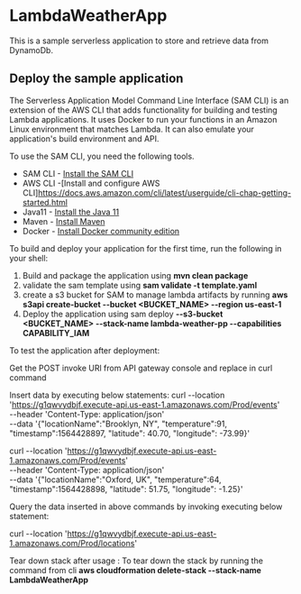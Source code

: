 # LambdaWeatherApp

This is a sample serverless  application   to store and retrieve data from DynamoDb.


## Deploy the sample application

The Serverless Application Model Command Line Interface (SAM CLI) is an extension of the AWS CLI that adds functionality for building and testing Lambda applications. It uses Docker to run your functions in an Amazon Linux environment that matches Lambda. It can also emulate your application's build environment and API.

To use the SAM CLI, you need the following tools.

* SAM CLI - [Install the SAM CLI](https://docs.aws.amazon.com/serverless-application-model/latest/developerguide/serverless-sam-cli-install.html)
* AWS CLI -[Install and configure AWS CLI]https://docs.aws.amazon.com/cli/latest/userguide/cli-chap-getting-started.html
* Java11 - [Install the Java 11](https://docs.aws.amazon.com/corretto/latest/corretto-11-ug/downloads-list.html)
* Maven - [Install Maven](https://maven.apache.org/install.html)
* Docker - [Install Docker community edition](https://hub.docker.com/search/?type=edition&offering=community)

To build and deploy your application for the first time, run the following in your shell:
1) Build  and package the  application using **mvn clean package**
2) validate the sam template using  **sam validate -t template.yaml**
3) create a s3 bucket for SAM to manage lambda artifacts by running **aws s3api create-bucket --bucket <BUCKET_NAME> --region us-east-1**
4) Deploy the application using sam deploy **--s3-bucket <BUCKET_NAME>  --stack-name lambda-weather-pp  --capabilities CAPABILITY_IAM**

To test the application after deployment:

Get the POST invoke URl from API gateway console and replace in curl command 

Insert data by executing below statements:
curl --location 'https://g1qwvydbjf.execute-api.us-east-1.amazonaws.com/Prod/events' \
--header 'Content-Type: application/json' \
--data '{"locationName":"Brooklyn, NY", "temperature":91,
"timestamp":1564428897, "latitude": 40.70, "longitude": -73.99}'

curl --location 'https://g1qwvydbjf.execute-api.us-east-1.amazonaws.com/Prod/events' \
--header 'Content-Type: application/json' \
--data '{"locationName":"Oxford, UK", "temperature":64,
"timestamp":1564428898, "latitude": 51.75, "longitude": -1.25}'

Query the data inserted in above commands by invoking executing below statement:

curl --location 'https://g1qwvydbjf.execute-api.us-east-1.amazonaws.com/Prod/locations'

Tear down stack after usage :
To tear down  the stack by running the command from cli **aws cloudformation delete-stack --stack-name LambdaWeatherApp**
